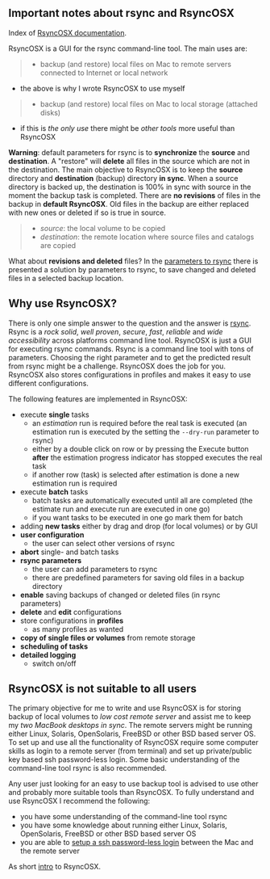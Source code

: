 ## Important notes about rsync and RsyncOSX

Index of [RsyncOSX documentation](https://rsyncosx.github.io/Documentation/).

RsyncOSX is a GUI for the rsync command-line tool. The main uses are:

> - backup (and restore) local files on Mac to remote servers connected to Internet or local network
  - the above is why I wrote RsyncOSX to use myself
> - backup (and restore) local files on Mac to local storage (attached disks)
  - if this is _the only use_ there might be _other tools_ more useful than RsyncOSX

**Warning**: default parameters for rsync is to **synchronize** the **source** and **destination**. A "restore" will **delete** all files in the source which are not in the destination. The main objective to RsyncOSX is to keep the **source** directory and **destination** (backup) directory **in sync**. When a source directory is backed up, the destination is 100% in sync with source in the moment the backup task is completed. There are **no revisions** of files in the backup in **default RsyncOSX**. Old files in the backup are either replaced with new ones or deleted if so is true in source.

> - _source_: the local volume to be copied
> - _destination_: the remote location where source files and catalogs are copied

What about **revisions and deleted** files? In the [parameters to rsync](Parameters.md) there is presented a solution by parameters to rsync, to save changed and deleted files in a selected backup location.


## Why use RsyncOSX?

There is only one simple answer to the question and the answer is [rsync](https://en.wikipedia.org/wiki/Rsync). Rsync is a _rock solid_, _well proven_, _secure_, _fast_, _reliable_ and _wide accessibility_ across platforms command line tool. RsyncOSX is just a GUI for executing rsync commands. Rsync is a command line tool with tons of parameters. Choosing the right parameter and to get the predicted result from rsync might be a challenge. RsyncOSX does the job for you. RsyncOSX also stores configurations in profiles and makes it easy to use different configurations.

The following features are implemented in RsyncOSX:

- execute **single** tasks
  - an *estimation* run is required before the real task is executed (an estimation run is executed by the setting the `--dry-run` parameter to rsync)
  - either by a double click on row or by pressing the Execute button **after** the estimation progress indicator has stopped executes the real task
  - if another row (task) is selected after estimation is done a new estimation run is required
- execute **batch** tasks
  - batch tasks are automatically executed until all are completed (the estimate run and execute run are executed in one go)
  - if you want tasks to be executed in one go mark them for batch
- adding **new tasks** either by drag and drop (for local volumes) or by GUI
- **user configuration**
  - the user can select other versions of rsync
- **abort** single- and batch tasks
- **rsync parameters**
  - the user can add parameters to rsync
  - there are predefined parameters for saving old files in a backup directory
- **enable** saving backups of changed or deleted files (in rsync parameters)
- **delete** and **edit** configurations
- store configurations in **profiles**
	- as many profiles as wanted
- **copy of single files or volumes** from remote storage
- **scheduling of tasks**
- **detailed logging**
  - switch on/off


## RsyncOSX is not suitable to all users

The primary objective for me to write and use RsyncOSX is for storing backup of local volumes to _low cost remote server_ and assist me to keep my _two MacBook desktops in sync_. The remote servers might be running either Linux, Solaris, OpenSolaris, FreeBSD or other BSD based server OS. To set up and use all the functionality of RsyncOSX require some computer skills as login to a remote server (from terminal) and set up private/public key based ssh password-less login. Some basic understanding of the command-line tool rsync is also recommended.

Any user just looking for an easy to use backup tool is advised to use other and probably more suitable tools than RsyncOSX. To fully understand and use RsyncOSX I recommend the following:

- you have some understanding of the command-line tool rsync
- you have some knowledge about running either Linux, Solaris, OpenSolaris, FreeBSD or other BSD based server OS
- you are able to [setup a ssh password-less login](PasswordlessLogin.md) between the Mac and the remote server

As short [intro](Intro.md) to RsyncOSX.
